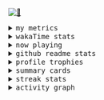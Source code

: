 [![🐙](https://hits.seeyoufarm.com/api/count/incr/badge.svg?url=https%3A%2F%2Fgithub.com%2Fktnkk%2Fhit-counter&count_bg=%23070707&title_bg=%23070707&icon=&icon_color=%23E7E7E7&title=visitors&edge_flat=true)](https://hits.seeyoufarm.com)

<details>
  <summary> <samp>my metrics</samp></summary>
  
  <br>
  
 ![🐳](https://github.com/kkhys/kkhys/blob/main/github-metrics.svg)
  
  ***
</details>

<details>
  <summary> <samp>wakaTime stats</samp></summary>
  
  <br>
  
<!--START_SECTION:waka-->
![Code Time](http://img.shields.io/badge/Code%20Time-2%2C673%20hrs%2054%20mins-blue)

**🐱 My GitHub Data** 

> 📦 5.0 MB Used in GitHub's Storage 
 > 
> 💼 Opted to Hire
 > 
> 📜 9 Public Repositories 
 > 
> 🔑 23 Private Repositories 
 > 
**I'm an Early 🐤** 

```text
🌞 Morning                5919 commits        ████████░░░░░░░░░░░░░░░░░   30.47 % 
🌆 Daytime                4771 commits        ██████░░░░░░░░░░░░░░░░░░░   24.56 % 
🌃 Evening                7142 commits        █████████░░░░░░░░░░░░░░░░   36.77 % 
🌙 Night                  1594 commits        ██░░░░░░░░░░░░░░░░░░░░░░░   08.21 % 
```
📅 **I'm Most Productive on Tuesday** 

```text
Monday                   2783 commits        ████░░░░░░░░░░░░░░░░░░░░░   14.33 % 
Tuesday                  3059 commits        ████░░░░░░░░░░░░░░░░░░░░░   15.75 % 
Wednesday                2659 commits        ███░░░░░░░░░░░░░░░░░░░░░░   13.69 % 
Thursday                 2679 commits        ███░░░░░░░░░░░░░░░░░░░░░░   13.79 % 
Friday                   2839 commits        ████░░░░░░░░░░░░░░░░░░░░░   14.61 % 
Saturday                 2554 commits        ███░░░░░░░░░░░░░░░░░░░░░░   13.15 % 
Sunday                   2853 commits        ████░░░░░░░░░░░░░░░░░░░░░   14.69 % 
```


📊 **This Week I Spent My Time On** 

```text
🕑︎ Time Zone: Asia/Tokyo

💬 Programming Languages: 
Other                    49 hrs 45 mins      ████████████████░░░░░░░░░   64.28 % 
Java                     15 hrs 17 mins      █████░░░░░░░░░░░░░░░░░░░░   19.75 % 
TypeScript               3 hrs 36 mins       █░░░░░░░░░░░░░░░░░░░░░░░░   04.67 % 
Play2                    1 hr 9 mins         ░░░░░░░░░░░░░░░░░░░░░░░░░   01.50 % 
Scala                    1 hr 5 mins         ░░░░░░░░░░░░░░░░░░░░░░░░░   01.42 % 

🔥 Editors: 
Chrome                   49 hrs 42 mins      ████████████████░░░░░░░░░   64.21 % 
Intellijidea             23 hrs 38 mins      ████████░░░░░░░░░░░░░░░░░   30.54 % 
WebStorm                 4 hrs 3 mins        █░░░░░░░░░░░░░░░░░░░░░░░░   05.25 % 
DataGrip                 0 secs              ░░░░░░░░░░░░░░░░░░░░░░░░░   00.01 % 

💻 Operating System: 
Mac                      77 hrs 25 mins      █████████████████████████   100.00 % 
```


 Last Updated on 2024/02/11 18:35:05 UTC
<!--END_SECTION:waka-->
  
  ***
</details>


<details>
  <summary> <samp>now playing</samp></summary>
  
  <br>
 
 [![🐟](https://spotify-github-profile.vercel.app/api/view?uid=31ryofms4dnv7mrohhepo4c4zgqu&cover_image=true&theme=default&show_offline=false&background_color=121212&bar_color=53b14f&bar_color_cover=false)](https://open.spotify.com/user/31ryofms4dnv7mrohhepo4c4zgqu)
  
  ***
</details>

<details>
  <summary> <samp>github readme stats</samp></summary>
  
  <br>
  
 <p align="left"> 
  <img alt="🐠" src="https://github-readme-stats.vercel.app/api?username=kkhys&count_private=true&show_icons=true&theme=dark&include_all_commits=true" />
  <img alt="🐟" src="https://github-readme-stats.vercel.app/api/top-langs/?username=kkhys&layout=compact&theme=dark&langs_count=10&hide=HTML,CSS,SCSS" />
</p>
  
  ***
</details>

<details>
  <summary> <samp>profile trophies</samp></summary>
  
  <br>
  
  [![🐬](https://github-profile-trophy.vercel.app/?username=kkhys&rank=SECRET,SSS,SS,S,AAA,AA,A&theme=darkhub&row=1&margin-w=10&no-bg=true)](https://github.com/ryo-ma/github-profile-trophy)
  
  ***
</details>

<details>
  <summary> <samp>summary cards</samp></summary>
  
  <br>
  
  ![🐋](https://github-profile-summary-cards.vercel.app/api/cards/profile-details?username=kkhys&theme=github_dark)
  ![🦑](https://github-profile-summary-cards.vercel.app/api/cards/repos-per-language?username=kkhys&theme=github_dark)
  ![🦭](https://github-profile-summary-cards.vercel.app/api/cards/most-commit-language?username=kkhys&theme=github_dark)
  ![🦀](https://github-profile-summary-cards.vercel.app/api/cards/stats?username=kkhys&theme=github_dark)
  ![🦈](https://github-profile-summary-cards.vercel.app/api/cards/productive-time?username=kkhys&theme=github_dark)
  
  ***
</details>

<details>
  <summary> <samp>streak stats</samp></summary>
  
  <br>
  
  [![🐠](http://github-readme-streak-stats.herokuapp.com?user=kkhys&theme=dark)](https://git.io/streak-stats)
  
  ***
</details>

<details>
  <summary> <samp>activity graph</samp></summary>
  
  <br>
  
  [![🐡](https://github-readme-activity-graph.vercel.app/graph?username=kkhys&theme=xcode)](https://github.com/ashutosh00710/github-readme-activity-graph)
  
  ***
</details>
